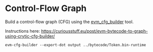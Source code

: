 # Control-Flow Graph

Build a control-flow graph (CFG) using the [evm_cfg_builder](https://github.com/crytic/evm_cfg_builder) tool.

Instructions here: https://curiousstuff.eu/post/evm-bytecode-to-graph-using-crytic-cfg-builder/

```
evm-cfg-builder --export-dot output ../bytecode/Token.bin-runtime
```

